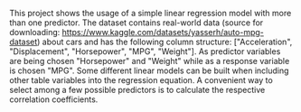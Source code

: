This project shows the usage of a simple linear regression model with more than one predictor. The dataset contains real-world data (source for downloading: https://www.kaggle.com/datasets/yasserh/auto-mpg-dataset) about cars and has the following column structure: ["Acceleration", "Displacement", "Horsepower", "MPG", "Weight"]. As predictor variables are being chosen "Horsepower" and "Weight" while as a response variable is chosen "MPG". Some different linear models can be built when including other table variables into the regression equation. A convenient way to select among a few possible predictors is to calculate the respective correlation coefficients.
